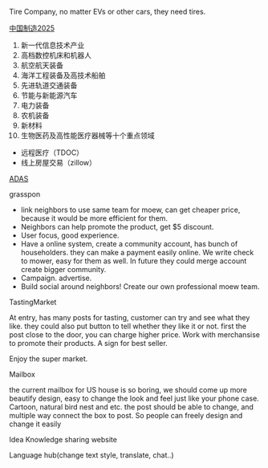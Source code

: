 Tire Company, no matter EVs or other cars, they need tires.

[中国制造2025](https://baike.baidu.com/item/%E4%B8%AD%E5%9B%BD%E5%88%B6%E9%80%A02025#reference-[4]-16399676-wrap)
1. 新一代信息技术产业
2. 高档数控机床和机器人
3. 航空航天装备
4. 海洋工程装备及高技术船舶
5. 先进轨道交通装备
6. 节能与新能源汽车
7. 电力装备
8. 农机装备
9. 新材料
10. 生物医药及高性能医疗器械等十个重点领域


- 远程医疗（TDOC）
- 线上房屋交易（zillow）


[ADAS](https://www.cbinsights.com/research/autonomous-driverless-vehicles-corporations-list/?fbclid=IwAR3x1M7G-NlxI_NQXFnvmdPNH9q1bV-0ZrJHEQnM_exvQ6cIS6Qzk8rFs9c)

grasspon
- link neighbors to use same team for moew, can get cheaper price, because it would be more efficient for them.
- Neighbors can help promote the product, get $5 discount.
- User focus, good experience.
- Have a online system, create a community account, has bunch of householders. they can make a payment easily online. We write check to mower, easy for them as well. In future they could merge account create bigger community.
- Campaign. advertise. 
- Build social around neighbors! Create our own professional moew team. 


TastingMarket

At entry, has many posts for tasting, customer can try and see what they like. they could also put button to tell whether they like it or not. first the post close to the door, you can charge higher price. Work with merchansise to promote their products. A sign for best seller.

Enjoy the super market. 


Mailbox

the current mailbox for US house is so boring, we should come up more beautify design, easy to change the look and feel just like your phone case. Cartoon, natural bird nest and etc. the post should be able to change, and multiple way connect the box to post. So people can freely design and change it easily

Idea Knowledge sharing website

Language hub(change text style, translate, chat..)
